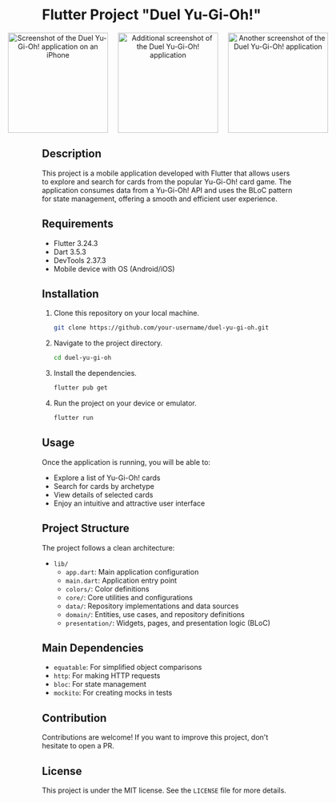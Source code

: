 # Flutter Project "Duel Yu-Gi-Oh!"

<p align="center" style="display: flex; justify-content: center; align-items: center;">
  <img src="https://i.imgur.com/4hkXUm9.jpeg" alt="Screenshot of the Duel Yu-Gi-Oh! application on an iPhone" width="200" style="margin: 0 10px;"/>
  <img src="https://i.imgur.com/xwLCVCK.jpeg" alt="Additional screenshot of the Duel Yu-Gi-Oh! application" width="200" style="margin: 0 10px;"/>
  <img src="https://i.imgur.com/l7KYWiJ.jpeg" alt="Another screenshot of the Duel Yu-Gi-Oh! application" width="200" style="margin: 0 10px;"/>
</p>

## Description
This project is a mobile application developed with Flutter that allows users to explore and search for cards from the popular Yu-Gi-Oh! card game. The application consumes data from a Yu-Gi-Oh! API and uses the BLoC pattern for state management, offering a smooth and efficient user experience.

## Requirements
- Flutter 3.24.3
- Dart 3.5.3
- DevTools 2.37.3
- Mobile device with OS (Android/iOS)

## Installation
1. Clone this repository on your local machine.
    ```bash
    git clone https://github.com/your-username/duel-yu-gi-oh.git
    ```
2. Navigate to the project directory.
    ```bash
    cd duel-yu-gi-oh
    ```
3. Install the dependencies.
    ```bash
    flutter pub get
    ```
4. Run the project on your device or emulator.
    ```bash
    flutter run
    ```

## Usage
Once the application is running, you will be able to:
- Explore a list of Yu-Gi-Oh! cards
- Search for cards by archetype
- View details of selected cards
- Enjoy an intuitive and attractive user interface

## Project Structure
The project follows a clean architecture:
- `lib/`
  - `app.dart`: Main application configuration
  - `main.dart`: Application entry point
  - `colors/`: Color definitions
  - `core/`: Core utilities and configurations
  - `data/`: Repository implementations and data sources
  - `domain/`: Entities, use cases, and repository definitions
  - `presentation/`: Widgets, pages, and presentation logic (BLoC)

## Main Dependencies
- `equatable`: For simplified object comparisons
- `http`: For making HTTP requests
- `bloc`: For state management
- `mockito`: For creating mocks in tests

## Contribution
Contributions are welcome! If you want to improve this project, don't hesitate to open a PR.

## License
This project is under the MIT license. See the `LICENSE` file for more details.
